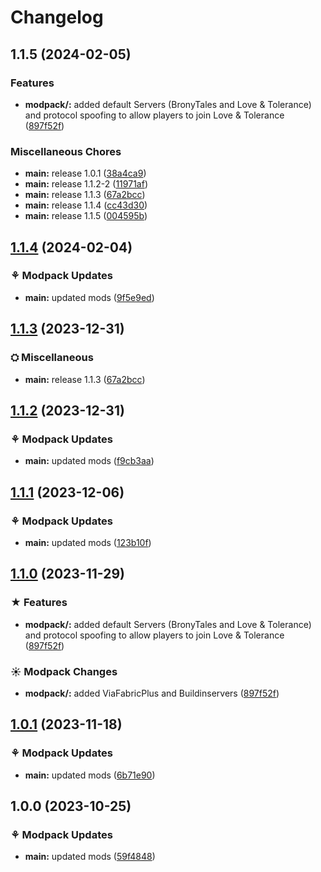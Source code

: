 # Changelog

## 1.1.5 (2024-02-05)


### Features

* **modpack/<mod>:** added default Servers (BronyTales and Love & Tolerance) and protocol spoofing to allow players to join Love & Tolerance ([897f52f](https://github.com/Fauli1221/PonyCraftANewGenerationVanilla/commit/897f52f7a03b3227620e5038a2eb9fa99c729636))


### Miscellaneous Chores

* **main:** release 1.0.1 ([38a4ca9](https://github.com/Fauli1221/PonyCraftANewGenerationVanilla/commit/38a4ca954ca50c394c8e14b9a771f965a792682d))
* **main:** release 1.1.2-2 ([11971af](https://github.com/Fauli1221/PonyCraftANewGenerationVanilla/commit/11971af0a612ac532c048b6e5739e08ae2744881))
* **main:** release 1.1.3 ([67a2bcc](https://github.com/Fauli1221/PonyCraftANewGenerationVanilla/commit/67a2bcc5b48a828158e48bfddb925cc45b165b7c))
* **main:** release 1.1.4 ([cc43d30](https://github.com/Fauli1221/PonyCraftANewGenerationVanilla/commit/cc43d3094de3436faf3b3fc40973cc6b39cd0f89))
* **main:** release 1.1.5 ([004595b](https://github.com/Fauli1221/PonyCraftANewGenerationVanilla/commit/004595b7b7454998efeaf36668e07b3edf670879))

## [1.1.4](https://github.com/Fauli1221/PonyCraftANewGenerationVanilla/compare/main-v1.1.3...main-v1.1.4) (2024-02-04)


### ⚘ Modpack Updates

* **main:** updated mods ([9f5e9ed](https://github.com/Fauli1221/PonyCraftANewGenerationVanilla/commit/9f5e9ed1bae4c788f6a95993f4a77bf8950f40c6))

## [1.1.3](https://github.com/Fauli1221/PonyCraftANewGenerationVanilla/compare/main-v1.1.2-2...main-v1.1.3) (2023-12-31)


### ⛭ Miscellaneous

* **main:** release 1.1.3 ([67a2bcc](https://github.com/Fauli1221/PonyCraftANewGenerationVanilla/commit/67a2bcc5b48a828158e48bfddb925cc45b165b7c))

## [1.1.2](https://github.com/Fauli1221/PonyCraftANewGenerationVanilla/compare/main-v1.1.1...main-v1.1.2) (2023-12-31)


### ⚘ Modpack Updates

* **main:** updated mods ([f9cb3aa](https://github.com/Fauli1221/PonyCraftANewGenerationVanilla/commit/f9cb3aab6a5de94063812ed65741e5ef75fac83c))

## [1.1.1](https://github.com/Fauli1221/PonyCraftANewGenerationVanilla/compare/main-v1.1.0...main-v1.1.1) (2023-12-06)


### ⚘ Modpack Updates

* **main:** updated mods ([123b10f](https://github.com/Fauli1221/PonyCraftANewGenerationVanilla/commit/123b10fe13bf03464366b645908b81c0f7d39c14))

## [1.1.0](https://github.com/Fauli1221/PonyCraftANewGenerationVanilla/compare/main-v1.0.1...main-v1.1.0) (2023-11-29)


### ★ Features

* **modpack/<mod>:** added default Servers (BronyTales and Love & Tolerance) and protocol spoofing to allow players to join Love & Tolerance ([897f52f](https://github.com/Fauli1221/PonyCraftANewGenerationVanilla/commit/897f52f7a03b3227620e5038a2eb9fa99c729636))


### ☀ Modpack Changes

* **modpack/<mod>:** added ViaFabricPlus and Buildinservers ([897f52f](https://github.com/Fauli1221/PonyCraftANewGenerationVanilla/commit/897f52f7a03b3227620e5038a2eb9fa99c729636))

## [1.0.1](https://github.com/Fauli1221/PonyCraftANewGenerationVanilla/compare/main-v1.0.0...main-v1.0.1) (2023-11-18)


### ⚘ Modpack Updates

* **main:** updated mods ([6b71e90](https://github.com/Fauli1221/PonyCraftANewGenerationVanilla/commit/6b71e90573c006fba6af9226d038aea5e6dec539))

## 1.0.0 (2023-10-25)


### ⚘ Modpack Updates

* **main:** updated mods ([59f4848](https://github.com/Fauli1221/PonyCraftANewGenerationVanilla/commit/59f4848b7d80334b2e2fc9bdd9e6e0119ea568c2))

